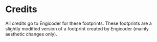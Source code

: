 # Credits
All credits go to Engicoder for these footprints.
These footprints are a slightly modified version of a footprint created by Engicoder (mainly aesthetic changes only).
